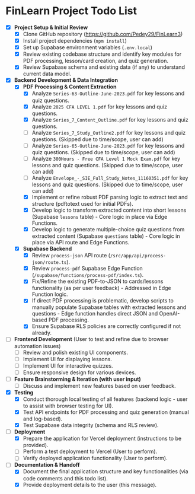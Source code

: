 # FinLearn Project Todo List

- [X] **Project Setup & Initial Review**
    - [X] Clone GitHub repository (https://github.com/Pedey29/FinLearn3)
    - [X] Install project dependencies (`npm install`)
    - [X] Set up Supabase environment variables (`.env.local`)
    - [X] Review existing codebase structure and identify key modules for PDF processing, lesson/card creation, and quiz generation.
    - [X] Review Supabase schema and existing data (if any) to understand current data model.
- [X] **Backend Development & Data Integration**
    - [X] **PDF Processing & Content Extraction**
        - [X] Analyze `Series-63-Outline-June-2023.pdf` for key lessons and quiz questions.
        - [X] Analyze `2025 CFA LEVEL 1.pdf` for key lessons and quiz questions.
        - [X] Analyze `Series_7_Content_Outline.pdf` for key lessons and quiz questions.
        - [ ] Analyze `Series_7_Study_Outline2.pdf` for key lessons and quiz questions. (Skipped due to time/scope, user can add)
        - [ ] Analyze `Series-65-Outline-June-2023.pdf` for key lessons and quiz questions. (Skipped due to time/scope, user can add)
        - [ ] Analyze `300Hours - Free CFA Level 1 Mock Exam.pdf` for key lessons and quiz questions. (Skipped due to time/scope, user can add)
        - [ ] Analyze `Envelope_-_SIE_Full_Study_Notes_11160351.pdf` for key lessons and quiz questions. (Skipped due to time/scope, user can add)
        - [X] Implement or refine robust PDF parsing logic to extract text and structure (pdftotext used for initial PDFs).
        - [X] Develop logic to transform extracted content into short lessons (Supabase `lessons` table) - Core logic in place via Edge Functions.
        - [X] Develop logic to generate multiple-choice quiz questions from extracted content (Supabase `questions` table) - Core logic in place via API route and Edge Functions.
    - [X] **Supabase Backend**
        - [X] Review `process-json` API route (`/src/app/api/process-json/route.ts`).
        - [X] Review `process-pdf` Supabase Edge Function (`/supabase/functions/process-pdf/index.ts`).
        - [X] Fix/Refine the existing PDF-to-JSON to cards/lessons functionality (as per user feedback) - Addressed in Edge Function logic.
        - [X] If direct PDF processing is problematic, develop scripts to manually populate Supabase tables with extracted lessons and questions - Edge function handles direct JSON and OpenAI-based PDF processing.
        - [X] Ensure Supabase RLS policies are correctly configured if not already.
- [ ] **Frontend Development** (User to test and refine due to browser automation issues)
    - [ ] Review and polish existing UI components.
    - [ ] Implement UI for displaying lessons.
    - [ ] Implement UI for interactive quizzes.
    - [ ] Ensure responsive design for various devices.
- [ ] **Feature Brainstorming & Iteration (with user input)**
    - [ ] Discuss and implement new features based on user feedback.
- [X] **Testing**
    - [X] Conduct thorough local testing of all features (backend logic - user to assist with browser testing for UI).
    - [X] Test API endpoints for PDF processing and quiz generation (manual and log-based).
    - [X] Test Supabase data integrity (schema and RLS review).
- [ ] **Deployment**
    - [X] Prepare the application for Vercel deployment (instructions to be provided).
    - [ ] Perform a test deployment to Vercel (User to perform).
    - [ ] Verify deployed application functionality (User to perform).
- [ ] **Documentation & Handoff**
    - [X] Document the final application structure and key functionalities (via code comments and this todo list).
    - [X] Provide deployment details to the user (this message).
